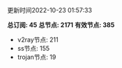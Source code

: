 更新时间2022-10-23 01:57:33

**总订阅: 45**
**总节点: 2171**
**有效节点: 385**
- v2ray节点: 211
- ss节点: 155
- trojan节点: 19
